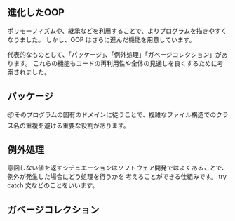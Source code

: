 ## 進化したOOP

ポリモーフィズムや、継承などを利用することで、よりプログラムを描きやすくなりました。
しかし、OOP はさらに進んだ機能を用意しています。

代表的なものとして、「パッケージ」、「例外処理」「ガベージコレクション」があります。
これらの機能もコードの再利用性や全体の見通しを良くするために考案されました。

## パッケージ
📦そのプログラムの固有のドメインに従うことで、複雑なファイル構造でのクラス名の重複を避ける重要な役割があります。

## 例外処理
意図しない値を返すシチュエーションはソフトウェア開発ではよくあることで、例外が発生した場合にどう処理を行うかを
考えることができる仕組みです。
try catch 文などのことをいいます。

## ガベージコレクション
